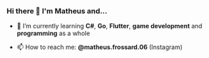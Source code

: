 ### Hi there 👋 I'm Matheus and...

- 🌱 I’m currently learning **C#**, **Go**, **Flutter**, **game development** and **programming** as a whole

- 📫 How to reach me: **@matheus.frossard.06** (Instagram)
